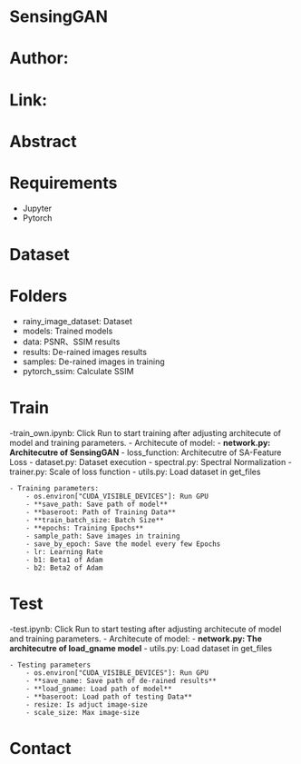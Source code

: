 # SensingGAN
# Author: 
# Link:
# Abstract
# Requirements
- Jupyter
- Pytorch

# Dataset

# Folders
- rainy_image_dataset: Dataset
- models: Trained models
- data: PSNR、SSIM results
- results: De-rained images results
- samples: De-rained images in training
- pytorch_ssim: Calculate SSIM

# Train
-train_own.ipynb: Click Run to start training after adjusting architecute of model and training parameters.
    - Architecute of model:
        - **network.py: Architecutre of SensingGAN**
        - loss_function: Architecutre of SA-Feature Loss
        - dataset.py: Dataset execution
        - spectral.py: Spectral Normalization
        - trainer.py: Scale of loss function
        - utils.py: Load dataset in get_files

    - Training parameters:
        - os.environ["CUDA_VISIBLE_DEVICES"]: Run GPU
        - **save_path: Save path of model**
        - **baseroot: Path of Training Data**
        - **train_batch_size: Batch Size**
        - **epochs: Training Epochs**
        - sample_path: Save images in training
        - save_by_epoch: Save the model every few Epochs
        - lr: Learning Rate
        - b1: Beta1 of Adam
        - b2: Beta2 of Adam

# Test
-test.ipynb: Click Run to start testing after adjusting architecute of model and training parameters.
    - Architecute of model:
        - **network.py: The architecutre of load_gname model**
        - utils.py: Load dataset in get_files
    
    - Testing parameters
        - os.environ["CUDA_VISIBLE_DEVICES"]: Run GPU
        - **save_name: Save path of de-rained results**
        - **load_gname: Load path of model**
        - **baseroot: Load path of testing Data**
        - resize: Is adjuct image-size
        - scale_size: Max image-size

# Contact
